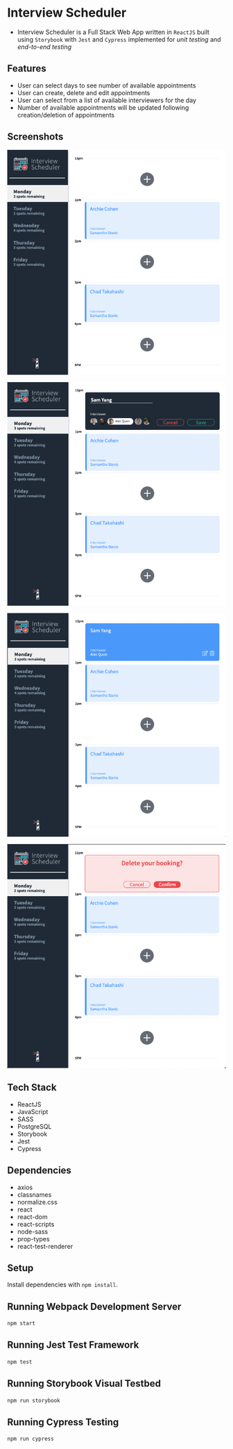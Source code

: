 # Interview Scheduler

- Interview Scheduler is a Full Stack Web App written in `ReactJS` built using `Storybook` with `Jest` and `Cypress` implemented for _unit testing_ and _end-to-end testing_

## Features

- User can select days to see number of available appointments
- User can create, delete and edit appointments
- User can select from a list of available interviewers for the day
- Number of available appointments will be updated following creation/deletion of appointments

## Screenshots

!["screenshot of homepage"](https://github.com/super8989/scheduler/blob/master/docs/01Home.png?raw=true)

!["screenshot of homepage"](https://github.com/super8989/scheduler/blob/master/docs/02Create.png?raw=true)

!["screenshot of homepage"](https://github.com/super8989/scheduler/blob/master/docs/03Added.png?raw=true)

!["screenshot of homepage"](https://github.com/super8989/scheduler/blob/master/docs/04Delete.png?raw=true)

## Tech Stack

- ReactJS
- JavaScript
- SASS
- PostgreSQL
- Storybook
- Jest
- Cypress

## Dependencies

- axios
- classnames
- normalize.css
- react
- react-dom
- react-scripts
- node-sass
- prop-types
- react-test-renderer

## Setup

Install dependencies with `npm install`.

## Running Webpack Development Server

```sh
npm start
```

## Running Jest Test Framework

```sh
npm test
```

## Running Storybook Visual Testbed

```sh
npm run storybook
```

## Running Cypress Testing

```sh
npm run cypress
```
